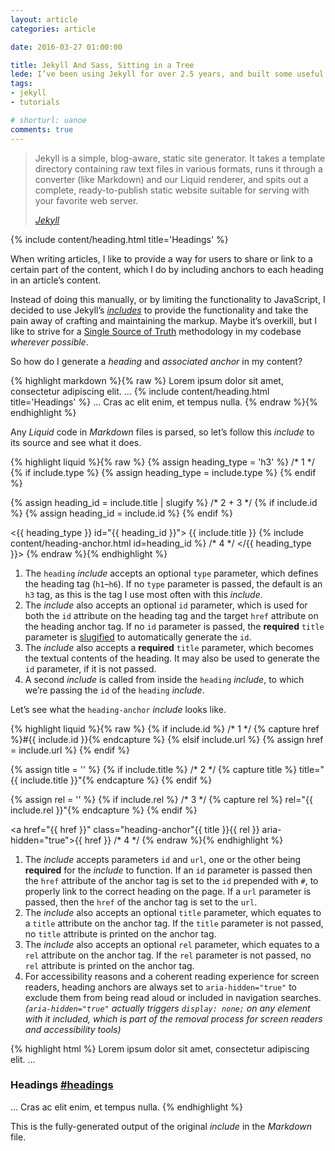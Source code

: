 ```yaml
---
layout: article
categories: article

date: 2016-03-27 01:00:00

title: Jekyll And Sass, Sitting in a Tree
lede: I’ve been using Jekyll for over 2.5 years, and built some useful includes... TODO
tags:
- jekyll
- tutorials

# shorturl: uanoe
comments: true
---
```


<blockquote>
    <p>Jekyll is a simple, blog-aware, static site generator. It takes a template directory containing raw text files in various formats, runs it through a converter (like Markdown) and our Liquid renderer, and spits out a complete, ready-to-publish static website suitable for serving with your favorite web server.</p>
    <cite><a rel="external" href="http://jekyllrb.com/">Jekyll</a></cite>
</blockquote>


{% include content/heading.html title='Headings' %}

When writing articles, I like to provide a way for users to share or link to a certain part of the content, which I do by including anchors to each heading in an article’s content.

Instead of doing this manually, or by limiting the functionality to JavaScript, I decided to use Jekyll’s *[includes](https://jekyllrb.com/docs/templates/#includes "Jekyll Templating Includes")* to provide the functionality and take the pain away of crafting and maintaining the markup. Maybe it’s overkill, but I like to strive for a [Single Source of Truth](https://en.wikipedia.org/wiki/Single_source_of_truth) methodology in my codebase *wherever possible*.

So how do I generate a *heading* and *associated anchor* in my content?

{% highlight markdown %}{% raw %}
Lorem ipsum dolor sit amet, consectetur adipiscing elit.
...
{% include content/heading.html title='Headings' %}
...
Cras ac elit enim, et tempus nulla.
{% endraw %}{% endhighlight %}

Any *Liquid* code in *Markdown* files is parsed, so let’s follow this *include* to its source and see what it does.

{% highlight liquid %}{% raw %}
{% assign heading_type = 'h3' %}                             /* 1 */
{% if include.type %}
    {% assign heading_type = include.type %}
{% endif %}

{% assign heading_id = include.title | slugify %}            /* 2 + 3 */
{% if include.id %}
    {% assign heading_id = include.id %}
{% endif %}

<{{ heading_type }} id="{{ heading_id }}">
    {{ include.title }}
    {% include content/heading-anchor.html id=heading_id %}  /* 4 */
</{{ heading_type }}>
{% endraw %}{% endhighlight %}

1. The `heading` *include* accepts an optional `type` parameter, which defines the heading tag (`h1`–`h6`). If no `type` parameter is passed, the default is an `h3` tag, as this is the tag I use most often with this *include*.
2. The *include* also accepts an optional `id` parameter, which is used for both the `id` attribute on the heading tag and the target `href` attribute on the heading anchor tag. If no `id` parameter is passed, the **required** `title` parameter is [slugified](https://jekyllrb.com/docs/templates/) to automatically generate the `id`.
3. The *include* also accepts a **required** `title` parameter, which becomes the textual contents of the heading. It may also be used to generate the `id` parameter, if it is not passed.
4. A second *include* is called from inside the `heading` *include*, to which we’re passing the `id` of the `heading` *include*.

Let’s see what the `heading-anchor` *include* looks like.

{% highlight liquid %}{% raw %}
{% if include.id %}                                                  /* 1 */
    {% capture href %}#{{ include.id }}{% endcapture %}
{% elsif include.url %}
    {% assign href = include.url %}
{% endif %}

{% assign title = '' %}
{% if include.title %}                                               /* 2 */
    {% capture title %} title="{{ include.title }}"{% endcapture %}
{% endif %}

{% assign rel = '' %}
{% if include.rel %}                                                 /* 3 */
    {% capture rel %} rel="{{ include.rel }}"{% endcapture %}
{% endif %}

<a href="{{ href }}" class="heading-anchor"{{ title }}{{ rel }} aria-hidden="true">{{ href }}</a>  /* 4 */
{% endraw %}{% endhighlight %}

1. The *include* accepts parameters `id` and `url`, one or the other being **required** for the *include* to function. If an `id` parameter is passed then the `href` attribute of the anchor tag is set to the `id` prepended with `#`, to properly link to the correct heading on the page. If a `url` parameter is passed, then the `href` of the anchor tag is set to the `url`.
2. The *include* also accepts an optional `title` parameter, which equates to a `title` attribute on the anchor tag. If the `title` parameter is not passed, no `title` attribute is printed on the anchor tag.
3. The *include* also accepts an optional `rel` parameter, which equates to a `rel` attribute on the anchor tag. If the `rel` parameter is not passed, no `rel` attribute is printed on the anchor tag.
4. For accessibility reasons and a coherent reading experience for screen readers, heading anchors are always set to `aria-hidden="true"` to exclude them from being read aloud or included in navigation searches. *(`aria-hidden="true"` actually triggers `display: none;` on any element with it included, which is part of the removal process for screen readers and accessibility tools)*

{% highlight html %}
Lorem ipsum dolor sit amet, consectetur adipiscing elit.
...
<h3 id="headings">
    Headings
    <a href="#headings" class="heading-anchor" aria-hidden="true">#headings</a>
</h3>
...
Cras ac elit enim, et tempus nulla.
{% endhighlight %}

This is the fully-generated output of the original *include* in the *Markdown* file.












